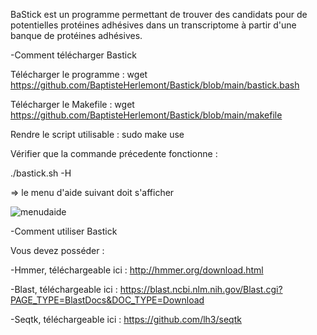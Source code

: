BaStick est un programme permettant de trouver des candidats pour de potentielles protéines adhésives dans un transcriptome à partir d'une banque de protéines adhésives.

-Comment télécharger Bastick 

Télécharger le programme : 
wget https://github.com/BaptisteHerlemont/Bastick/blob/main/bastick.bash

Télécharger le Makefile :
wget https://github.com/BaptisteHerlemont/Bastick/blob/main/makefile

Rendre le script utilisable :
sudo make use 

Vérifier que la commande précedente fonctionne : 

./bastick.sh -H 

=> le menu d'aide suivant doit s'afficher


![menudaide](https://user-images.githubusercontent.com/94676429/166201531-2297bd90-ce87-4030-a8b2-df33fe176aef.png)


-Comment utiliser Bastick

Vous devez posséder : 

-Hmmer, téléchargeable ici : http://hmmer.org/download.html

-Blast, téléchargeable ici : https://blast.ncbi.nlm.nih.gov/Blast.cgi?PAGE_TYPE=BlastDocs&DOC_TYPE=Download

-Seqtk, téléchargeable ici : https://github.com/lh3/seqtk

